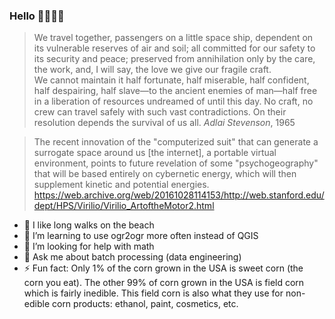 ### Hello  👨‍🚀🌌🌃

> We travel together, passengers on a little space ship, dependent on its vulnerable reserves of air and soil; all committed for our safety to its security and peace; preserved from annihilation only by the care, the work, and, I will say, the love we give our fragile craft. \
We cannot maintain it half fortunate, half miserable, half confident, half despairing, half slave—to the ancient enemies of man—half free in a liberation of resources undreamed of until this day. No craft, no crew can travel safely with such vast contradictions. On their resolution depends the survival of us all.
>_Adlai Stevenson_, 1965

> The recent innovation of the "computerized suit" that can generate a surrogate space around us [the internet], a portable virtual environment, points to future revelation of some "psychogeography" that will be based entirely on cybernetic energy, which will then supplement kinetic and potential energies.
> https://web.archive.org/web/20161028114153/http://web.stanford.edu/dept/HPS/Virilio/Virilio_ArtoftheMotor2.html

- 🦔 I like long walks on the beach
- 🌱 I’m learning to use ogr2ogr more often instead of QGIS
- 🤔 I’m looking for help with math
- 💬 Ask me about batch processing (data engineering)
- ⚡ Fun fact: Only 1% of the corn grown in the USA is sweet corn (the corn you eat). The other 99% of corn grown in the USA is field corn which is fairly inedible. This field corn is also what they use for non-edible corn products: ethanol, paint, cosmetics, etc.
